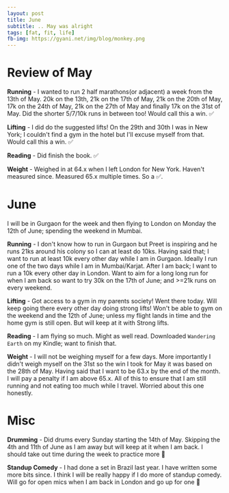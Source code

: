 ```yaml
---
layout: post
title: June
subtitle: .. May was alright
tags: [fat, fit, life]
fb-img: https://gyani.net/img/blog/monkey.png
---
```


# Review of May

**Running** - I wanted to run 2 half marathons(or adjacent) a week from the 13th of May. 20k on the 13th, 21k on the 17th of May, 21k on the 20th of May, 17k on the 24th of May, 21k on the 27th of May and finally 17k on the 31st of May. Did the shorter 5/7/10k runs in between too! Would call this a win. ✅

**Lifting** - I did do the suggested lifts! On the 29th and 30th I was in New York; I couldn't find a gym in the hotel but I'll excuse myself from that. Would call this a win. ✅

**Reading** - Did finish the book. ✅

**Weight** - Weighed in at 64.x when I left London for New York. Haven't measured since. Measured 65.x multiple times. So a ✅.


# June

I will be in Gurgaon for the week and then flying to London on Monday the 12th of June; spending the weekend in Mumbai.

**Running** - I don't know how to run in Gurgaon but Preet is inspiring and he runs 21ks around his colony so I can at least do 10ks. Having said that; I want to run at least 10k every other day while I am in Gurgaon. Ideally I run one of the two days while I am in Mumbai/Karjat. After I am back; I want to run a 10k every other day in London. Want to aim for a long long run for when I am back so want to try 30k on the 17th of June; and >=21k runs on every weekend.

**Lifting** - Got access to a gym in my parents society! Went there today. Will keep going there every other day doing strong lifts! Won't be able to gym on the weekend and the 12th of June; unless my flight lands in time and the home gym is still open. But will keep at it with Strong lifts.

**Reading** - I am flying so much. Might as well read. Downloaded `Wandering Earth` on my Kindle; want to finish that.

**Weight** - I will not be weighing myself for a few days. More importantly I didn't weigh myself on the 31st so the win I took for May it was based on the 28th of May. Having said that I want to be 63.x by the end of the month. I will pay a penalty if I am above 65.x. All of this to ensure that I am still running and not eating too much while I travel. Worried about this one honestly.


# Misc

**Drumming** - Did drums every Sunday starting the 14th of May. Skipping the 4th and 11th of June as I am away but will keep at it when I am back. I should take out time during the week to practice more 🥁

**Standup Comedy** - I had done a set in Brazil last year. I have written some more bits since. I think I will be really happy if I do more of standup comedy. Will go for open mics when I am back in London and go up for one 🤞

